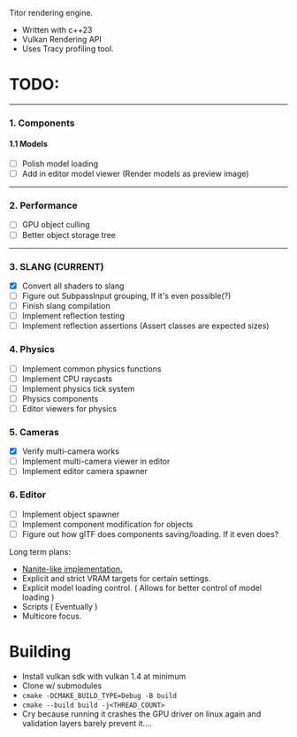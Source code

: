 Titor rendering engine.

- Written with c++23
- Vulkan Rendering API
- Uses Tracy profiling tool.

# TODO:

---

### 1. Components

#### 1.1 Models

- [ ] Polish model loading
- [ ] Add in editor model viewer (Render models as preview image)

---

### 2. Performance

- [ ] GPU object culling
- [ ] Better object storage tree

---

### 3. SLANG (CURRENT)

- [x] Convert all shaders to slang
- [ ] Figure out SubpassInput grouping, If it's even possible(?)
- [ ] Finish slang compilation
- [ ] Implement reflection testing
- [ ] Implement reflection assertions (Assert classes are expected sizes)

### 4. Physics

- [ ] Implement common physics functions
- [ ] Implement CPU raycasts
- [ ] Implement physics tick system
- [ ] Physics components
- [ ] Editor viewers for physics

### 5. Cameras

- [x] Verify multi-camera works
- [ ] Implement multi-camera viewer in editor
- [ ] Implement editor camera spawner

### 6. Editor

- [ ] Implement object spawner
- [ ] Implement component modification for objects
- [ ] Figure out how glTF does components saving/loading. If it even does?

Long term plans:
- [Nanite-like implementation.](https://dev.epicgames.com/documentation/en-us/unreal-engine/nanite-virtualized-geometry-in-unreal-engine?application_version=5.0)
- Explicit and strict VRAM targets for certain settings.
- Explicit model loading control. ( Allows for better control of model loading )
- Scripts ( Eventually )
- Multicore focus.

# Building

- Install vulkan sdk with vulkan 1.4 at minimum
- Clone w/ submodules
- `cmake -DCMAKE_BUILD_TYPE=Debug -B build`
- `cmake --build build -j<THREAD_COUNT>`
- Cry because running it crashes the GPU driver on linux again and validation layers barely prevent it....